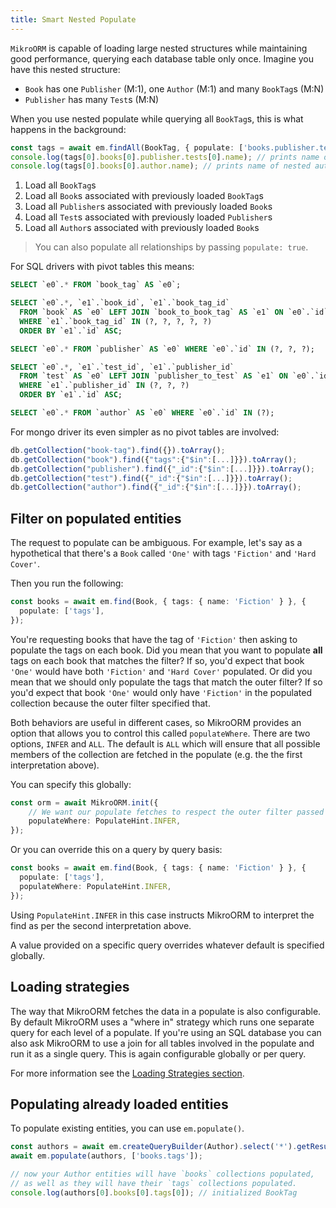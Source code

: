 ```yaml
---
title: Smart Nested Populate
---
```


`MikroORM` is capable of loading large nested structures while maintaining good 
performance, querying each database table only once. Imagine you have this nested 
structure:

- `Book` has one `Publisher` (M:1), one `Author` (M:1) and many `BookTag`s (M:N)
- `Publisher` has many `Test`s (M:N)

When you use nested populate while querying all `BookTag`s, this is what happens in
the background:

```ts
const tags = await em.findAll(BookTag, { populate: ['books.publisher.tests', 'books.author'] });
console.log(tags[0].books[0].publisher.tests[0].name); // prints name of nested test
console.log(tags[0].books[0].author.name); // prints name of nested author
```

1. Load all `BookTag`s
2. Load all `Book`s associated with previously loaded `BookTag`s
3. Load all `Publisher`s associated with previously loaded `Book`s
4. Load all `Test`s associated with previously loaded `Publisher`s
5. Load all `Author`s associated with previously loaded `Book`s

> You can also populate all relationships by passing `populate: true`.

For SQL drivers with pivot tables this means:

```sql
SELECT `e0`.* FROM `book_tag` AS `e0`;

SELECT `e0`.*, `e1`.`book_id`, `e1`.`book_tag_id`
  FROM `book` AS `e0` LEFT JOIN `book_to_book_tag` AS `e1` ON `e0`.`id` = `e1`.`book_id`
  WHERE `e1`.`book_tag_id` IN (?, ?, ?, ?, ?)
  ORDER BY `e1`.`id` ASC;

SELECT `e0`.* FROM `publisher` AS `e0` WHERE `e0`.`id` IN (?, ?, ?);

SELECT `e0`.*, `e1`.`test_id`, `e1`.`publisher_id`
  FROM `test` AS `e0` LEFT JOIN `publisher_to_test` AS `e1` ON `e0`.`id` = `e1`.`test_id`
  WHERE `e1`.`publisher_id` IN (?, ?, ?)
  ORDER BY `e1`.`id` ASC;

SELECT `e0`.* FROM `author` AS `e0` WHERE `e0`.`id` IN (?);
```

For mongo driver its even simpler as no pivot tables are involved:

```ts
db.getCollection("book-tag").find({}).toArray();
db.getCollection("book").find({"tags":{"$in":[...]}}).toArray();
db.getCollection("publisher").find({"_id":{"$in":[...]}}).toArray();
db.getCollection("test").find({"_id":{"$in":[...]}}).toArray();
db.getCollection("author").find({"_id":{"$in":[...]}}).toArray();
```

## Filter on populated entities

The request to populate can be ambiguous. For example, let's say as a hypothetical that there's a `Book` called `'One'` with tags `'Fiction'` and `'Hard Cover'`.

Then you run the following:
```ts
const books = await em.find(Book, { tags: { name: 'Fiction' } }, {
  populate: ['tags'],
});
```

You're requesting books that have the tag of `'Fiction'` then asking to populate the tags on each book. Did you mean that you want to populate **all** tags on each book that matches the filter? If so, you'd expect that book `'One'` would have both `'Fiction'` and `'Hard Cover'` populated. Or did you mean that we should only populate the tags that match the outer filter? If so you'd expect that book `'One'` would only have `'Fiction'` in the populated collection because the outer filter specified that.

Both behaviors are useful in different cases, so MikroORM provides an option that allows you to control this called `populateWhere`. There are two options, `INFER` and `ALL`. The default is `ALL` which will ensure that all possible members of the collection are fetched in the populate (e.g. the the first interpretation above).


You can specify this globally:
```ts
const orm = await MikroORM.init({
    // We want our populate fetches to respect the outer filter passed in a where condition.
    populateWhere: PopulateHint.INFER,
});
```

Or you can override this on a query by query basis:
```ts
const books = await em.find(Book, { tags: { name: 'Fiction' } }, {
  populate: ['tags'],
  populateWhere: PopulateHint.INFER,
});
```

Using `PopulateHint.INFER` in this case instructs MikroORM to interpret the find as per the second interpretation above.

A value provided on a specific query overrides whatever default is specified globally.

## Loading strategies

The way that MikroORM fetches the data in a populate is also configurable. By default MikroORM uses a "where in" strategy which runs one separate query for each level of a populate. If you're using an SQL database you can also ask MikroORM to use a join for all tables involved in the populate and run it as a single query. This is again configurable globally or per query.

For more information see the [Loading Strategies section](./loading-strategies.md).

## Populating already loaded entities

To populate existing entities, you can use `em.populate()`.

```ts
const authors = await em.createQueryBuilder(Author).select('*').getResult();
await em.populate(authors, ['books.tags']);

// now your Author entities will have `books` collections populated, 
// as well as they will have their `tags` collections populated.
console.log(authors[0].books[0].tags[0]); // initialized BookTag
```
